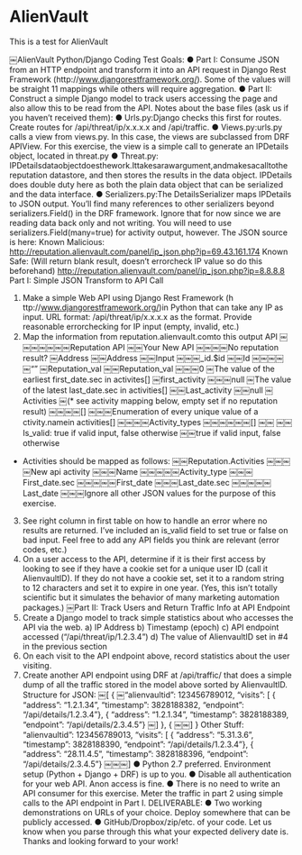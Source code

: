 # AlienVault
This is a test for AlienVault


￼AlienVault Python/Django Coding Test
Goals:
● Part I: Consume JSON from an HTTP endpoint and transform it into an API request in Django Rest Framework (h​ttp://www.django­rest­framework.org/)​. Some of the values will be straight 1­1 mappings while others will require aggregation.
● Part II: Construct a simple Django model to track users accessing the page and also allow this to be read from the API.
Notes about the base files (ask us if you haven’t received them):
● Urls.py:​Django checks this first for routes. Create routes for /api/threat/ip/x.x.x.x and /api/traffic.
● Views.py:​urls.py calls a view from views.py. In this case, the views are subclassed from DRF
APIView. For this exercise, the view is a simple call to generate an IPDetails object, located in
threat.py
● Threat.py:​IPDetailsdataobjectdoesthework.Ittakesarawargument,andmakesacalltothe
reputation datastore, and then stores the results in the data object. IPDetails does double duty here
as both the plain data object that can be serialized and the data interface.
● Serializers.py:​The DetailsSerializer maps IPDetails to JSON output. You’ll find many references to
other serializers beyond serializers.Field() in the DRF framework. Ignore that for now since we are reading data back only and not writing. You will need to use serializers.Field(many=true) for activity output, however.
The JSON source is here:
Known Malicious:
http://reputation.alienvault.com/panel/ip_json.php?ip=69.43.161.174
Known Safe: (Will return blank result, doesn’t error­check IP value so do this beforehand)
http://reputation.alienvault.com/panel/ip_json.php?ip=8.8.8.8
Part I: Simple JSON Transform to API Call
1) Make a simple Web API using Django Rest Framework (h​ttp://www.django­rest­framework.org/)​in Python that can take any IP as input. URL format: /api/threat/ip/x.x.x.x as the format. Provide reasonable error­checking for IP input (empty, invalid, etc.)
2) Map the information from r​eputation.alienvault.com​to this output API
￼￼￼￼￼￼￼Reputation API
￼￼Your New API
￼￼￼￼No reputation result?
￼Address
￼￼Address
￼￼Input
￼￼￼_id.$id
￼￼Id
￼￼￼￼￼“”
￼Reputation_val
￼￼Reputation_val
￼￼￼0
￼The value of the earliest first_date.sec in activites[]
￼first_activity
￼￼￼null
￼The value of the latest last_date.sec in activities[]
￼￼Last_activity
￼￼null
￼Activities
￼(* see activity mapping below, empty set if no reputation result)
￼￼￼￼[]
￼￼￼Enumeration of every unique value of a​ctivity.name​in activities[]
￼￼￼￼Activity_types
￼￼￼￼￼￼[]
￼￼­­
￼￼Is_valid: true if valid input, false otherwise
￼￼true if valid input, false otherwise
* Activities should be mapped as follows:
￼￼Reputation.Activities
￼￼￼￼New api activity
￼￼￼Name
￼￼￼￼￼Activity_type
￼￼￼First_date.sec
￼￼￼￼￼First_date
￼￼￼Last_date.sec
￼￼￼￼￼Last_date
￼￼￼Ignore all other JSON values for the purpose of this exercise.
3) See right column in first table on how to handle an error where no results are returned. I’ve included an is_valid field to set true or false on bad input. Feel free to add any API fields you think are relevant (error codes, etc.)
4) On a user access to the API, determine if it is their first access by looking to see if they have a cookie set for a unique user ID (call it AlienvaultID). If they do not have a cookie set, set it to a random string to 12 characters and set it to expire in one year. (Yes, this isn’t totally scientific but it simulates the behavior of many marketing automation packages.)
￼Part II: Track Users and Return Traffic Info at API Endpoint
1) Create a Django model to track simple statistics about who accesses the API via the web.
a) IP Address
b) Timestamp (epoch)
c) API endpoint accessed (“/api/threat/ip/1.2.3.4”)
d) The value of AlienvaultID set in #4 in the previous section
2) On each visit to the API endpoint above, record statistics about the user visiting.
3) Create another API endpoint using DRF at /api/traffic/ that does a simple dump of all the traffic
stored in the model above sorted by AlienvaultID.
Structure for JSON:
￼[
{
￼“alienvaultid”: 123456789012, “visits”: [
{ “address”: “1.2.1.34”, “timestamp”: 3828188382, “endpoint”: “/api/details/1.2.3.4”}, { “address”: “1.2.1.34”, “timestamp”: 3828188389, “endpoint”: “/api/details/2.3.4.5”}
￼] },
{
￼￼] }
Other Stuff:
“alienvaultid”: 123456789013, “visits”: [
{ “address”: “5.31.3.6”, “timestamp”: 3828188390, “endpoint”: “/api/details/1.2.3.4”}, { “address”: “28.11.4.5”, “timestamp”: 3828188396, “endpoint”: “/api/details/2.3.4.5”}
￼￼￼]
● Python 2.7 preferred. Environment setup (Python + Django + DRF) is up to you.
● Disable all authentication for your web API. Anon access is fine.
● There is no need to write an API consumer for this exercise. Meter the traffic in part 2 using simple
calls to the API endpoint in Part I.
DELIVERABLE:
● Two working demonstrations on URLs of your choice. Deploy somewhere that can be publicly accessed.
● GitHub/Dropbox/zip/etc. of your code.
Let us know when you parse through this what your expected delivery date is. Thanks and looking forward to your work!
